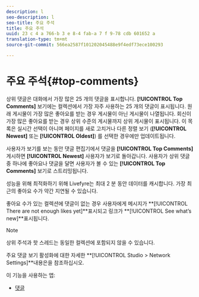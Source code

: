 ```yaml
---
description: l
seo-description: l
seo-title: 주요 주석
title: 주요 주석
uuid: 23 c 4 a 766-b 3 e 8-4 fab-a 7 f 9-78 cdb 601652 a
translation-type: tm+mt
source-git-commit: 566ea2587f101202045488e9f4edf73ece100293

---
```



# 주요 주석{#top-comments}

상위 댓글은 대화에서 가장 많은 25 개의 댓글을 표시합니다. **[!UICONTROL Top Comments]** 보기에는 컬렉션에서 가장 자주 사용하는 25 개의 댓글이 표시됩니다. 원래 게시물이 가장 많은 좋아요를 받는 경우 게시물이 아닌 게시물이 나열됩니다. 회신이 가장 많은 좋아요를 받는 경우 상위 수준의 게시물까지 상위 게시물이 표시됩니다. 이 목록은 실시간 선택이 아니며 페이지를 새로 고치거나 다른 정렬 보기 (**[!UICONTROL Newest]** 또는 **[!UICONTROL Oldest]**) 를 선택한 경우에만 업데이트됩니다.

사용자가 보기를 보는 동안 댓글 편집기에서 댓글을 **[!UICONTROL Top Comments]** 게시하면 **[!UICONTROL Newest]** 사용자가 보기로 돌아갑니다. 사용자가 상위 댓글 중 하나에 좋아요나 댓글을 달면 사용자가 볼 수 있는 **[!UICONTROL Top Comments]** 보기로 스트리밍됩니다.

성능을 위해 최적화하기 위해 Livefyre는 최대 2 분 동안 데이터를 캐시합니다. 가장 최근의 좋아요 수가 약간 지연될 수 있습니다.

좋아요 수가 있는 컬렉션에 댓글이 없는 경우 사용자에게 메시지가 **[!UICONTROL There are not enough likes yet]**표시되고 링크가 **[!UICONTROL See what’s new]**표시됩니다.

>[!NOTE]
>
>상위 주석과 핫 스레드는 동일한 컬렉션에 포함되지 않을 수 있습니다.

주요 댓글 보기 활성화에 대한 자세한 **[!UICONTROL Studio > Network Settings]**내용은을 참조하십시오.

이 기능을 사용하는 앱:

* [댓글](/help/using/c-about-apps/c-comments/c-comments.md)

